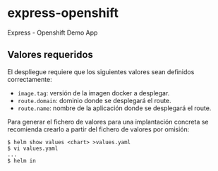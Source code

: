 # express-openshift

Express - Openshift Demo App

## Valores requeridos

El despliegue requiere que los siguientes valores sean definidos correctamente:

- `image.tag`: versión de la imagen docker a desplegar.
- `route.domain`: dominio donde se desplegará el route.
- `route.name`: nombre de la aplicación donde se desplegará el route.


Para generar el fichero de valores para una implantación concreta se recomienda crearlo
a partir del fichero de valores por omisión:

```
$ helm show values <chart> >values.yaml
$ vi values.yaml
...
$ helm in